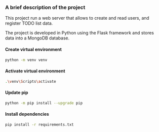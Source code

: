### A brief description of the project
This project run a web server that allows to create and read users, and
register TODO list data.

The project is developed in Python using the Flask framework and stores data
into a MongoDB database.


#### Create virtual environment
```bash     
python -m venv venv
```

#### Activate virtual environment
```bash 
.\venv\Scripts\activate
```

#### Update pip
```bash
python -m pip install --upgrade pip
```

#### Install dependencies
```bash 
pip install -r requirements.txt
```
